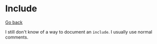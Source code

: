 # Include

[Go back](../c.md)

I still don't know of a way to document an ``include``.
I usually use normal comments.